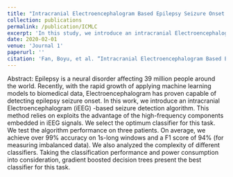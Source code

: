 ```yaml
---
title: "Intracranial Electroencephalogram Based Epilepsy Seizure Onset Detection"
collection: publications
permalink: /publication/ICMLC
excerpt: 'In this study, we introduce an intracranial Electroencephalogram (iEEG)-based seizure detection algorithm that leverages high-frequency components in iEEG signals, achieving over 99% accuracy and a 94% F1 score on 1-second windows across three patients. Our analysis of various classifiers, considering both performance and power consumption, identifies gradient boosted decision trees as the most suitable for this task. [Paper Url](https://dl.acm.org/doi/10.1145/3383972.3384053#sec-cit)'
date: 2020-02-01
venue: 'Journal 1'
paperurl: ''
citation: 'Fan, Boyu, et al. “Intracranial Electroencephalogram Based Epilepsy Seizure Onset Detection: Proceedings of the 2020 12th International Conference on Machine Learning and Computing.” ACM Conferences, 1 Feb. 2020, dl.acm.org/doi/10.1145/3383972.3384053#sec-cit.'
---
```


Abstract: Epilepsy is a neural disorder affecting 39 million people around the world. Recently, with the rapid growth of applying machine learning models to biomedical data, Electroencephalogram has proven capable of detecting epilepsy seizure onset. In this work, we introduce an intracranial Electroencephalogram (iEEG) -based seizure detection algorithm. This method relies on exploits the advantage of the high-frequency components embedded in iEEG signals. We select the optimum classifier for this task. We test the algorithm performance on three patients. On average, we achieve over 99% accuracy on 1s-long windows and a F1 score of 94% (for measuring imbalanced data). We also analyzed the complexity of different classifiers. Taking the classification performance and power consumption into consideration, gradient boosted decision trees present the best classifier for this task.

